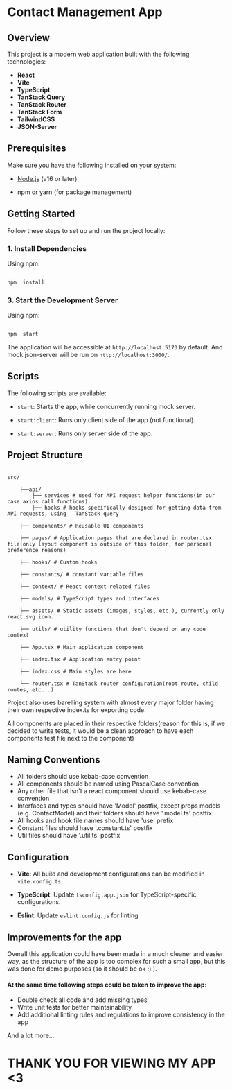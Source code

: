 
# Contact Management App

  

## Overview

  

This project is a modern web application built with the following technologies:
-  **React**
-  **Vite**
-  **TypeScript**
-  **TanStack Query**
-  **TanStack Router**
- **TanStack Form**
- **TailwindCSS**
- **JSON-Server**


## Prerequisites

  

Make sure you have the following installed on your system:

  

- [Node.js](https://nodejs.org/) (v16 or later)

- npm or yarn (for package management)

  

## Getting Started
  

Follow these steps to set up and run the project locally:


### 1. Install Dependencies

  

Using npm:

  

```bash

npm  install

```
  

### 3. Start the Development Server

  

Using npm:

  

```bash

npm  start

```

  

The application will be accessible at `http://localhost:5173` by default. And mock json-server will be run on `http://localhost:3000/`.

  

## Scripts

  

The following scripts are available:

  

-  `start`: Starts the app, while concurrently running mock server.

-  `start:client`: Runs only client side of the app (not functional).

-  `start:server`: Runs only server side of the app.
  

## Project Structure

  

```plaintext

src/

	├──api/
		├── services # used for API request helper functions(in our case axios call functions).
		├── hooks # hooks specifically designed for getting data from API requests, using 	TanStack query

	├── components/ # Reusable UI components

	├── pages/ # Application pages that are declared in router.tsx file(only layout component is outside of this folder, for personal preference reasons)

	├── hooks/ # Custom hooks

	├── constants/ # constant variable files

	├── context/ # React context related files

	├── models/ # TypeScript types and interfaces

	├── assets/ # Static assets (images, styles, etc.), currently only react.svg icon.

	├── utils/ # utility functions that don't depend on any code context 
	
	├── App.tsx # Main application component

	├── index.tsx # Application entry point
	
	├── index.css # Main styles are here

	└── router.tsx # TanStack router configuration(root route, child routes, etc...)

```
Project also uses barelling system with almost every major folder having their own respective index.ts for exporting code.

All components are placed in their respective folders(reason for this is, if we decided to write tests, it would be a clean approach to have each components test file next to the component)

## Naming Conventions

- All folders should use kebab-case convention
- All components should be named using PascalCase convention
- Any other file that isn't a react component should use kebab-case convention
- Interfaces and types should have 'Model' postfix, except props models (e.g. ContactModel) and their folders should have '.model.ts' postfix
- All hooks and hook file names should have 'use' prefix
- Constant files should have '.constant.ts' postfix
- Util files should have '.util.ts' postfix
  

## Configuration

  

-  **Vite**: All build and development configurations can be modified in `vite.config.ts`.

-  **TypeScript**: Update `tsconfig.app.json` for TypeScript-specific configurations.

- **Eslint**: Update `eslint.config.js` for linting
  

## Improvements for the app
Overall this application could have been made in a much cleaner and easier way, as the structure of the app is too complex for such a small app, but this was done for demo purposes (so it should be ok :) ).

#### At the same time following steps could be taken to improve the app:
- Double check all code and add missing types
- Write unit tests for better maintainability
- Add additional linting rules and regulations to improve consistency in the app

And a lot more...

# THANK YOU FOR VIEWING MY APP <3
